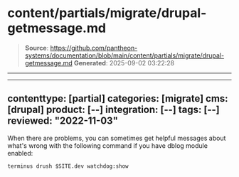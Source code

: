 # content/partials/migrate/drupal-getmessage.md

> **Source**: https://github.com/pantheon-systems/documentation/blob/main/content/partials/migrate/drupal-getmessage.md
> **Generated**: 2025-09-02 03:22:28

---

---
contenttype: [partial]
categories: [migrate]
cms: [drupal]
product: [--]
integration: [--]
tags: [--]
reviewed: "2022-11-03"
---

When there are problems, you can sometimes get helpful messages about what's wrong with the following command if you have dblog module enabled:

```bash{promptUser: user}
terminus drush $SITE.dev watchdog:show
```
